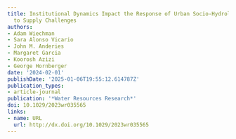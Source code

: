 ```yaml
---
title: Institutional Dynamics Impact the Response of Urban Socio‐Hydrologic Systems
  to Supply Challenges
authors:
- Adam Wiechman
- Sara Alonso Vicario
- John M. Anderies
- Margaret Garcia
- Koorosh Azizi
- George Hornberger
date: '2024-02-01'
publishDate: '2025-01-06T19:55:12.614787Z'
publication_types:
- article-journal
publication: '*Water Resources Research*'
doi: 10.1029/2023wr035565
links:
- name: URL
  url: http://dx.doi.org/10.1029/2023wr035565
---
```

